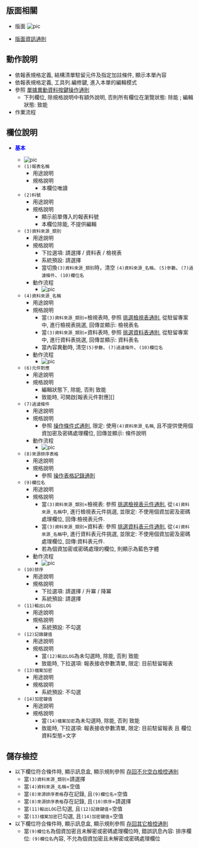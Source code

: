 ## <div id="layout">版面相關</div>
* 版面
    ![pic][image_radatasource]

* [版面資訊通則][link_ruleother1]

## <div id="form-action">動作說明</div>
* 依報表規格定義, 結構清單駐留元件及指定加註條件, 顯示本單內容
* 依報表規格定義, 工具列.編修鍵, 進入本單的編輯模式
* 參照 [單據異動資料按鍵操作通則][link_rulebutton2]
    * 下列欄位, 除規格說明中有額外說明, 否則所有欄位在瀏覽狀態: 除能 ; 編輯狀態: 致能
* 作業流程

## <div id="object-desc">欄位說明</div>

* <p id="fieldbreak1" style="color:blue;font-weight:bold">基本</p>

    * ![pic][image_radatasource_block1]
    * `(1)報表名稱`
        * 用途說明
        * 規格說明
            * 本欄位唯讀
    * `(2)料號`
        * 用途說明
        * 規格說明
            * 顯示前單傳入的報表料號
            * 本欄位除能, 不提供編輯
    * `(3)資料來源_類別`
        * 用途說明
        * 規格說明
            * 下拉選項: 請選擇 / 資料表 / 檢視表
            * 系統預設: 請選擇
            * 當切換`(3)資料來源_類別`時，清空 `(4)資料來源_名稱`、`(5)參數`、`(7)過濾條件`、`(10)欄位名`
        * 動作流程
            * ![pic][image_flow_raSourKind]
    * `(4)資料來源_名稱`
        * 用途說明
        * 規格說明
            * 當`(3)資料來源_類別`=檢視表時, 參照 [挑選檢視表通則][link_ruledialog4], 從駐留專案中, 進行檢視表挑選, 回傳並顯示: 檢視表名
            * 當`(3)資料來源_類別`=資料表時, 參照 [挑選資料表通則][link_ruledialog3], 從駐留專案中, 進行資料表挑選, 回傳並顯示: 資料表名
            * 當內容異動時, 清空`(5)參數`、`(7)過濾條件`、`(10)欄位名`
        * 動作流程
            * ![pic][image_flow_raSourCode]
    * `(6)元件對應`
        * 用途說明
        * 規格說明
            * 編輯狀態下, 除能, 否則 致能
            * 致能時, 可開啟[報表元件對應][]
    * `(7)過濾條件`
        * 用途說明
        * 規格說明
            * 參照 [操作條件式通則][link_ruledialog1], 限定: 使用`(4)資料來源_名稱`, 且不提供使用個資加密及密碼處理欄位, 回傳並顯示: 條件說明
        * 動作流程
            * ![pic][image_flow_raFilterID]
    * `(8)來源排序表格`
        * 用途說明
        * 規格說明
            * 參照 [操作表格記錄通則][link_rulebutton3]
    * `(9)欄位名`
        * 用途說明
        * 規格說明
            * 當`(3)資料來源_類別`=檢視表: 參照 [挑選檢視表元件通則][link_ruledialog8], 從`(4)資料來源_名稱`中, 進行檢視表元件挑選, 並限定: 不使用個資加密及密碼處理欄位, 回傳:檢視表元件.
            * 當`(3)資料來源_類別`=資料表: 參照 [挑選資料表元件通則][link_ruledialog5], 從`(4)資料來源_名稱`中, 進行資料表元件挑選, 並限定: 不使用個資加密及密碼處理欄位, 回傳:資料表元件.
            * 若為個資加密或密碼處理的欄位, 則顯示為藍色字體
        * 動作流程
            * ![pic][image_flow_rasCode]
    * `(10)排序`
        * 用途說明
        * 規格說明
            * 下拉選項: 請選擇 / 升冪 / 降冪
            * 系統預設: 請選擇
    * `(11)輸出LOG`
        * 用途說明
        * 規格說明
            * 系統預設: 不勾選
    * `(12)記錄鍵值`
        * 用途說明
        * 規格說明
            * 當`(12)輸出LOG`為未勾選時, 除能, 否則 致能
            * 致能時, 下拉選項: 報表接收參數清單, 限定: 目前駐留報表
    * `(13)檔案加密`
        * 用途說明
        * 規格說明
            * 系統預設: 不勾選
    * `(14)加密鍵值`
        * 用途說明
        * 規格說明
            * 當`(14)檔案加密`為未勾選時, 除能, 否則 致能
            * 致能時, 下拉選項: 報表接收參數清單, 限定: 目前駐留報表 且 欄位資料型態=文字



## <div id="save-action">儲存檢控</div>

* 以下欄位符合條件時, 顯示訊息盒, 顯示規則參照 [存回不允空白檢控通則][link_ruleother7]
    * 當`(3)資料來源_類別`=請選擇
    * 當`(4)資料來源_名稱`=空值
    * 當`(8)來源排序表格`存在記錄, 且`(9)欄位名`=空值
    * 當`(8)來源排序表格`存在記錄, 且`(10)排序`=請選擇
    * 當`(11)輸出LOG`已勾選, 且`(12)記錄鍵值`=空值
    * 當`(13)檔案加密`已勾選, 且`(14)加密鍵值`=空值
* 以下欄位符合條件時, 顯示訊息盒, 顯示規則參照 [存回其它檢控通則][link_ruleother8]
    * 當`(9)欄位名`為個資加密且未解密或密碼處理欄位時, 錯誤訊息內容: 排序欄位: `(9)欄位名`內容, 不允為個資加密且未解密或密碼處理欄位

<!-- 圖片 -->
[image_radatasource]:attachment/ReportAnnotation_DataSource.png
[image_radatasource_block1]:attachment/ReportAnnotation_DataSource_block1.png

[image_flow_raSourKind]:attachment/RADataSoruceFlow_raSourKind.png
[image_flow_raSourCode]:attachment/RADataSoruceFlow_raSourCode.png
[image_flow_raFilterID]:attachment/RADataSoruceFlow_raFilterID.png
[image_flow_rasCode]:attachment/RADataSoruceFlow_rasCode.png

 <!-- 超連結 -->
[link_fieldbreak1]:#fieldbreak1 "欄位說明/基本"
[link_ruleother1]:/8.10.1/IDE/Specification/RulesOther/README#ruleother1 "共用通則_其它/版面資訊通則"
[link_ruleother7]:/8.10.0/IDE/Specification/RulesOther/README#ruleother7 "共用通則_其它/存回不允空白檢控通則"
[link_ruleother8]:/8.10.0/IDE/Specification/RulesOther/README#ruleother8 "共用通則_其它/存回其它檢控通則"

[link_ruledialog1]:/8.10.0/IDE/Specification/RulesDialog/README#ruledialog1 "共用通則_開啟單據/操作條件式通則"
[link_ruledialog2]:/8.10.1/IDE/Specification/RulesDialog/README#ruledialog2 "共用通則_開啟單據/使用多語詞庫通則"
[link_ruledialog3]:/8.10.0/IDE/Specification/RulesDialog/README#ruledialog3 "共用通則_開啟單據/挑選資料表通則"
[link_ruledialog4]:/8.10.0/IDE/Specification/RulesDialog/README#ruledialog4 "共用通則_開啟單據/挑選檢視表通則"
[link_ruledialog5]:/8.10.0/IDE/Specification/RulesDialog/README#ruledialog5 "共用通則_開啟單據/挑選資料表元件通則"
[link_ruledialog8]:/8.10.0/IDE/Specification/RulesDialog/README#ruledialog8 "共用通則_開啟單據/挑選檢視表元件通則"

[link_rulebutton2]:/8.10.1/IDE/Specification/RulesButton/README#rulebutton2 "共用通則_按鍵/單據異動資料按鍵操作通則"
[link_rulebutton3]:/8.10.1/IDE/Specification/RulesButton/README#rulebutton3 "共用通則_按鍵/操作表格記錄通則"

